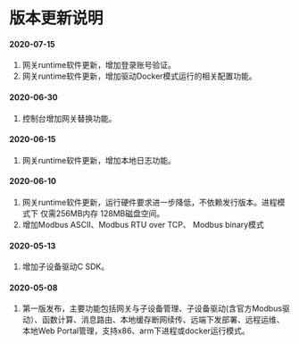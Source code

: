 # 版本更新说明

#### 2020-07-15

1. 网关runtime软件更新，增加登录账号验证。
2. 网关runtime软件更新，增加驱动Docker模式运行的相关配置功能。

#### 2020-06-30

1. 控制台增加网关替换功能。

#### 2020-06-15

1. 网关runtime软件更新，增加本地日志功能。

#### 2020-06-10

1. 网关runtime软件更新，运行硬件要求进一步降低，不依赖发行版本。进程模式下 仅需256MB内存 128MB磁盘空间。
2. 增加Modbus ASCII、Modbus RTU over TCP、 Modbus binary模式

#### 2020-05-13

1. 增加子设备驱动C SDK。


#### 2020-05-08

1. 第一版发布，主要功能包括网关与子设备管理、子设备驱动(含官方Modbus驱动）、函数计算、消息路由、本地缓存断网续传、远端下发部署、远程运维、本地Web Portal管理，支持x86、arm下进程或docker运行模式。

